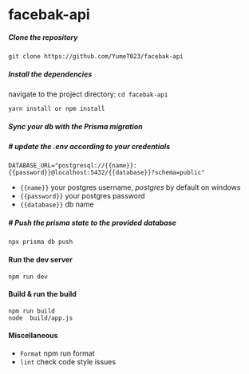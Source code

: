 # facebak-api

##### Clone the repository

```
git clone https://github.com/YumeT023/facebak-api
```

##### Install the dependencies

navigate to the project directory: `cd facebak-api`

```
yarn install or npm install
```

##### Sync your db with the Prisma migration

##### # update the .env according to your credentials

```
DATABASE_URL="postgresql://{{name}}:{{password}}@localhost:5432/{{database}}?schema=public"
```

- `{{name}}` your postgres username, _postgres_ by default on windows
- `{{password}}` your postgres password
- `{{database}}` db name

##### # Push the prisma state to the provided database

```
npx prisma db push
```

#### Run the dev server

```
npm run dev
```

#### Build & run the build

```
npm run build
node  build/app.js
```

#### Miscellaneous

- `Format` npm run format
- `lint` check code style issues
